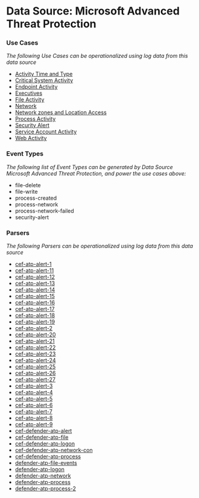 Data Source: Microsoft Advanced Threat Protection
=================================================

### Use Cases

_The following Use Cases can be operationalized using log data from this data source_

* [Activity Time  and Type](usecase_activity_time__and_type.md)
* [Critical System Activity](usecase_critical_system_activity.md)
* [Endpoint Activity](usecase_endpoint_activity.md)
* [Executives](usecase_executives.md)
* [File Activity](usecase_file_activity.md)
* [Network](usecase_network.md)
* [Network zones and Location Access](usecase_network_zones_and_location_access.md)
* [Process Activity](usecase_process_activity.md)
* [Security Alert](usecase_security_alert.md)
* [Service Account Activity](usecase_service_account_activity.md)
* [Web Activity](usecase_web_activity.md)


### Event Types

_The following list of Event Types can be generated by Data Source Microsoft Advanced Threat Protection, and power the use cases above:_

- file-delete
- file-write
- process-created
- process-network
- process-network-failed
- security-alert


### Parsers

_The following Parsers can be operationalized using log data from this data source_

* [cef-atp-alert-1](parserContent_cef-atp-alert-1.md)
* [cef-atp-alert-11](parserContent_cef-atp-alert-11.md)
* [cef-atp-alert-12](parserContent_cef-atp-alert-12.md)
* [cef-atp-alert-13](parserContent_cef-atp-alert-13.md)
* [cef-atp-alert-14](parserContent_cef-atp-alert-14.md)
* [cef-atp-alert-15](parserContent_cef-atp-alert-15.md)
* [cef-atp-alert-16](parserContent_cef-atp-alert-16.md)
* [cef-atp-alert-17](parserContent_cef-atp-alert-17.md)
* [cef-atp-alert-18](parserContent_cef-atp-alert-18.md)
* [cef-atp-alert-19](parserContent_cef-atp-alert-19.md)
* [cef-atp-alert-2](parserContent_cef-atp-alert-2.md)
* [cef-atp-alert-20](parserContent_cef-atp-alert-20.md)
* [cef-atp-alert-21](parserContent_cef-atp-alert-21.md)
* [cef-atp-alert-22](parserContent_cef-atp-alert-22.md)
* [cef-atp-alert-23](parserContent_cef-atp-alert-23.md)
* [cef-atp-alert-24](parserContent_cef-atp-alert-24.md)
* [cef-atp-alert-25](parserContent_cef-atp-alert-25.md)
* [cef-atp-alert-26](parserContent_cef-atp-alert-26.md)
* [cef-atp-alert-27](parserContent_cef-atp-alert-27.md)
* [cef-atp-alert-3](parserContent_cef-atp-alert-3.md)
* [cef-atp-alert-4](parserContent_cef-atp-alert-4.md)
* [cef-atp-alert-5](parserContent_cef-atp-alert-5.md)
* [cef-atp-alert-6](parserContent_cef-atp-alert-6.md)
* [cef-atp-alert-7](parserContent_cef-atp-alert-7.md)
* [cef-atp-alert-8](parserContent_cef-atp-alert-8.md)
* [cef-atp-alert-9](parserContent_cef-atp-alert-9.md)
* [cef-defender-atp-alert](parserContent_cef-defender-atp-alert.md)
* [cef-defender-atp-file](parserContent_cef-defender-atp-file.md)
* [cef-defender-atp-logon](parserContent_cef-defender-atp-logon.md)
* [cef-defender-atp-network-con](parserContent_cef-defender-atp-network-con.md)
* [cef-defender-atp-process](parserContent_cef-defender-atp-process.md)
* [defender-atp-file-events](parserContent_defender-atp-file-events.md)
* [defender-atp-logon](parserContent_defender-atp-logon.md)
* [defender-atp-network](parserContent_defender-atp-network.md)
* [defender-atp-process](parserContent_defender-atp-process.md)
* [defender-atp-process-2](parserContent_defender-atp-process-2.md)
